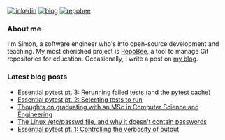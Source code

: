 
[![linkedin](https://img.shields.io/badge/-linkedin-blue?style=for-the-badge)](https://www.linkedin.com/in/simon-lars%C3%A9n-b665b3102/)
[![blog](https://img.shields.io/badge/-blog-lightgrey?style=for-the-badge)](https://slar.se)
[![repobee](https://img.shields.io/badge/-repobee-blue?style=for-the-badge)](https://repobee.org)

### About me
I'm Simon, a software engineer who's into open-source development and teaching.
My most cherished project is [RepoBee](https://repobee.org), a tool to manage
Git repositories for education. Occasionally, I write a post on [my
blog](https://slar.se).

### Latest blog posts
* [Essential pytest pt. 3: Rerunning failed tests (and the pytest cache)](https://slar.se/essential-pytest-3.html)
* [Essential pytest pt. 2: Selecting tests to run](https://slar.se/essential-pytest-2.html)
* [Thoughts on graduating with an MSc in Computer Science and Engineering](https://slar.se/thoughts-on-graduating-with-an-msc-in-computer-science-and-engineering.html)
* [The Linux /etc/passwd file, and why it doesn't contain passwords](https://slar.se/etc-passwd.html)
* [Essential pytest pt. 1: Controlling the verbosity of output](https://slar.se/essential-pytest-1.html)